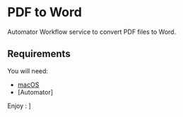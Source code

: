 # PDF to Word

Automator Workflow service to convert PDF files to Word.

## Requirements
You will need:
- [macOS](https://www.apple.com/macos/sierra/)
- [Automator]

Enjoy : ]
